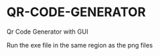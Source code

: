 # QR-CODE-GENERATOR
Qr Code Generator with GUI

Run the exe file in the same region as the png files
